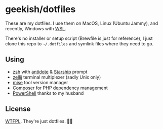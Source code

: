 # geekish/dotfiles

These are my dotfiles.
I use them on MacOS, Linux (Ubuntu Jammy), and recently, Windows with [WSL].

There's no installer or setup script (Brewfile is just for reference), I just clone this repo to `~/.dotfiles` and symlink files where they need to go.

## Using

- [zsh] with [antidote] & [Starship] prompt
- [zellij] terminal multiplexer (sadly Unix only)
- [mise] tool version manager
- [Composer] for PHP dependency management
- [PowerShell] thanks to my husband

## License

[WTFPL](https://choosealicense.com/licenses/wtfpl/). They're just dotfiles. 🤷‍♀️

[antidote]: https://github.com/mattmc3/antidote
[Composer]: https://getcomposer.org
[mise]: https://mise.jdx.dev
[PowerShell]: https://docs.microsoft.com/en-us/powershell/
[Starship]: https://starship.rs
[tpm]: https://github.com/tmux-plugins/tpm
[WSL]: https://docs.microsoft.com/en-us/windows/wsl/
[zellij]: https://zellij.dev
[zsh]: https://github.com/robbyrussell/oh-my-zsh
